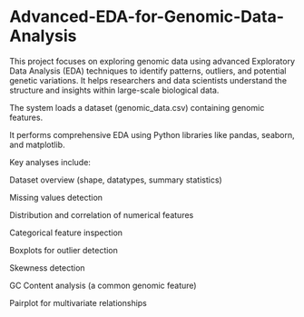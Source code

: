 # Advanced-EDA-for-Genomic-Data-Analysis
This project focuses on exploring genomic data using advanced Exploratory Data Analysis (EDA) techniques to identify patterns, outliers, and potential genetic variations. It helps researchers and data scientists understand the structure and insights within large-scale biological data.

The system loads a dataset (genomic_data.csv) containing genomic features.

It performs comprehensive EDA using Python libraries like pandas, seaborn, and matplotlib.

Key analyses include:

Dataset overview (shape, datatypes, summary statistics)

Missing values detection

Distribution and correlation of numerical features

Categorical feature inspection

Boxplots for outlier detection

Skewness detection

GC Content analysis (a common genomic feature)

Pairplot for multivariate relationships
